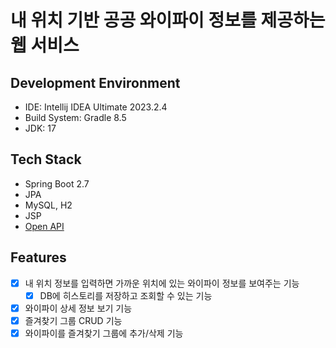 # 내 위치 기반 공공 와이파이 정보를 제공하는 웹 서비스

## Development Environment

- IDE: Intellij IDEA Ultimate 2023.2.4
- Build System: Gradle 8.5
- JDK: 17

## Tech Stack

- Spring Boot 2.7
- JPA
- MySQL, H2
- JSP
- [Open API](https://data.seoul.go.kr/dataList/OA-20883/S/1/datasetView.do)

## Features

- [X] 내 위치 정보를 입력하면 가까운 위치에 있는 와이파이 정보를 보여주는 기능
    - [X] DB에 히스토리를 저장하고 조회할 수 있는 기능
- [X] 와이파이 상세 정보 보기 기능
- [X] 즐겨찾기 그룹 CRUD 기능
- [X] 와이파이를 즐겨찾기 그룹에 추가/삭제 기능
